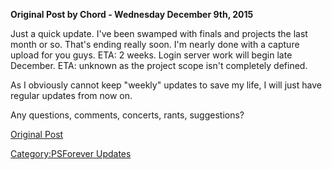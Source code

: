 **Original Post by Chord - Wednesday December 9th, 2015**

Just a quick update. I've been swamped with finals and projects the last
month or so. That's ending really soon. I'm nearly done with a capture
upload for you guys. ETA: 2 weeks. Login server work will begin late
December. ETA: unknown as the project scope isn't completely defined.

As I obviously cannot keep "weekly" updates to save my life, I will just
have regular updates from now on.

Any questions, comments, concerts, rants, suggestions?

[Original Post](http://psforever.net/forum/viewtopic.php?f=11&t=44)

[Category:PSForever Updates](Category:PSForever_Updates.md)
